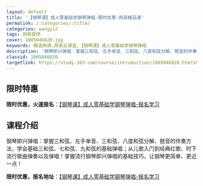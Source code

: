 ```yaml
---
layout: default
title: '【钢琴课】成人零基础学钢琴弹唱-限时优惠-网易精品课'
permalink: /:categories/:title/
categories: wangyi2
tags: 网易提供
cover: 1005046020.jpg
keywords: 精选网课,网易云课堂,【钢琴课】成人零基础学钢琴弹唱
description: '钢琴即兴弹唱：掌握三和弦、左手单音、三和弦、八度和弦分解、琶音的伴奏方法，学会基础三和弦、七和弦、九和弦的基础弹唱；从儿'
classid: 1005046020
targetlink: https://study.163.com/course/introduction/1005046020.htm?share=1&shareId=1025206652&utm_campaign=share&utm_medium=iphoneShare&utm_source=&utm_u=1025206652
---
```


## 限时特惠

**限时优惠，火速报名**：[【钢琴课】成人零基础学钢琴弹唱-报名学习](https://study.163.com/course/introduction/1005046020.htm?share=1&shareId=1025206652&utm_campaign=share&utm_medium=iphoneShare&utm_source=&utm_u=1025206652)

## 课程介绍

钢琴即兴弹唱：掌握三和弦、左手单音、三和弦、八度和弦分解、琶音的伴奏方法，学会基础三和弦、七和弦、九和弦的基础弹唱；从儿歌入门到经典红歌、时下流行歌曲弹奏以及弹唱！掌握流行钢琴即兴弹唱的基础技巧，让钢琴更简单、更近一点！

**限时优惠，报名地址**：[【钢琴课】成人零基础学钢琴弹唱-报名学习](https://study.163.com/course/introduction/1005046020.htm?share=1&shareId=1025206652&utm_campaign=share&utm_medium=iphoneShare&utm_source=&utm_u=1025206652)

